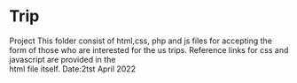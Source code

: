 # Trip
Project 
This folder consist of html,css, php and js files for accepting the form of those who are
interested for the us trips. Reference links for css and javascript are provided in the   
html file itself.
Date:2tst April 2022      
          
           
                     
            
      
    
       
    
    
